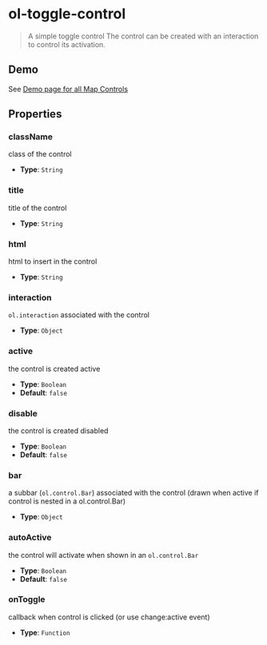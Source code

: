 # ol-toggle-control

> A simple toggle control The control can be created with an interaction to control its activation.

## Demo

See [Demo page for all Map Controls](../index.md)

## Properties

### className

class of the control

- **Type**: `String`

### title

title of the control

- **Type**: `String`

### html

html to insert in the control

- **Type**: `String`

### interaction

`ol.interaction` associated with the control

- **Type**: `Object`

### active

the control is created active

- **Type**: `Boolean`
- **Default**: `false`

### disable

the control is created disabled

- **Type**: `Boolean`
- **Default**: `false`

### bar

a subbar (`ol.control.Bar`) associated with the control (drawn when active if control is nested in a ol.control.Bar)

- **Type**: `Object`

### autoActive

the control will activate when shown in an `ol.control.Bar`

- **Type**: `Boolean`
- **Default**: `false`

### onToggle

callback when control is clicked (or use change:active event)

- **Type**: `Function`
